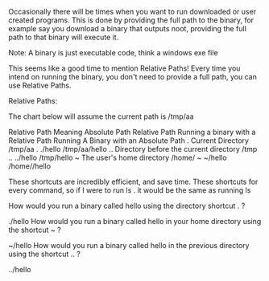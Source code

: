 Occasionally there will be times when you want to run downloaded or user created programs. This is done by providing the full path to the binary, for example say you download a binary that outputs noot, providing the full path to that binary will execute it. 



Note: A binary is just executable code, think a windows exe file

This seems like a good time to mention Relative Paths! Every time you intend on running the binary, you don't need to provide a full path, you can use Relative Paths.

Relative Paths:

The chart below will assume the current path is /tmp/aa 

Relative Path	Meaning	Absolute Path	Relative Path	Running a binary with a Relative Path	Running A Binary with an Absolute Path
.	Current Directory	/tmp/aa 	.	./hello	/tmp/aa/hello
..	Directory before the current directory	/tmp	..	../hello	/tmp/hello
~	The user's home directory	/home/<current user>	~	~/hello	/home/<user>/hello


These shortcuts are incredibly efficient, and save time. These shortcuts for every command, so if I were to run ls . it would be the same as running ls <current directory>   



How would you run a binary called hello using the directory shortcut . ?

./hello
How would you run a binary called hello in your home directory using the shortcut ~ ?

~/hello
How would you run a binary called hello in the previous directory using the shortcut .. ?

../hello
